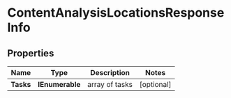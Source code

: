 # ContentAnalysisLocationsResponseInfo


## Properties

| Name | Type | Description | Notes |
|------------ | ------------- | ------------- | -------------|
**Tasks** | **IEnumerable<ContentAnalysisLocationsTaskInfo>** | array of tasks |[optional]|